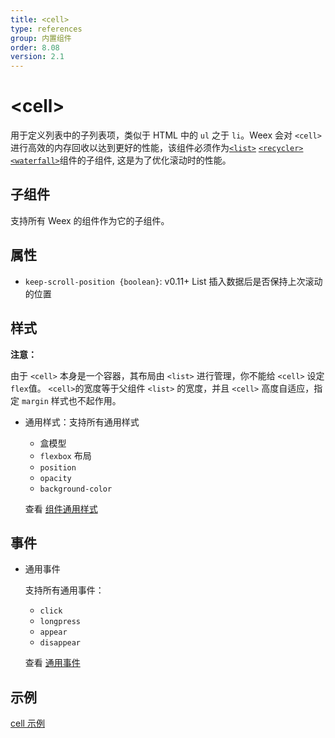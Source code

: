 ```yaml
---
title: <cell>
type: references
group: 内置组件
order: 8.08
version: 2.1
---
```


# &lt;cell&gt;

用于定义列表中的子列表项，类似于 HTML 中的 `ul` 之于 `li`。Weex 会对 `<cell>` 进行高效的内存回收以达到更好的性能，该组件必须作为[`<list>`](./list.html) [`<recycler>`](./list.html) [`<waterfall>`](./waterfall.html)组件的子组件, 这是为了优化滚动时的性能。

## 子组件

支持所有 Weex 的组件作为它的子组件。

## 属性
*  `keep-scroll-position {boolean}`: <span class="api-version">v0.11+</span> List 插入数据后是否保持上次滚动的位置

## 样式

**注意：**

由于 `<cell>` 本身是一个容器，其布局由 `<list>` 进行管理，你不能给 `<cell>` 设定`flex`值。 `<cell>`的宽度等于父组件 `<list>` 的宽度，并且 `<cell>` 高度自适应，指定 `margin` 样式也不起作用。

- 通用样式：支持所有通用样式

  - 盒模型
  - `flexbox` 布局
  - `position`
  - `opacity`
  - `background-color`

  查看 [组件通用样式](/cn/wiki/common-styles.html)

## 事件

- 通用事件

  支持所有通用事件：

  - `click`
  - `longpress`
  - `appear`
  - `disappear`

  查看 [通用事件](/cn/wiki/common-events.html)

## 示例

[cell 示例](http://dotwe.org/vue/d31c85e7cd2dc54fa098e920a5376c38)
